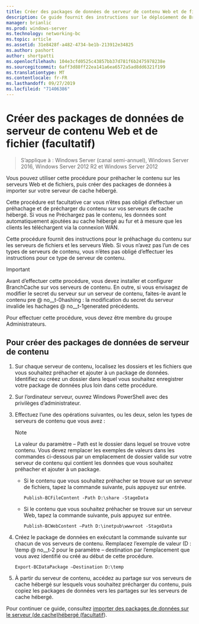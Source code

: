 ```yaml
---
title: Créer des packages de données de serveur de contenu Web et de fichier (facultatif)
description: Ce guide fournit des instructions sur le déploiement de BranchCache en mode de cache hébergé sur les ordinateurs exécutant Windows Server 2016 et Windows 10
manager: brianlic
ms.prod: windows-server
ms.technology: networking-bc
ms.topic: article
ms.assetid: 31e8428f-a482-4734-be1b-213912e34825
ms.author: pashort
author: shortpatti
ms.openlocfilehash: 104e3cfd0525c43857bb37d781f6b2475978238e
ms.sourcegitcommit: 6aff3d88ff22ea141a6ea6572a5ad8dd6321f199
ms.translationtype: MT
ms.contentlocale: fr-FR
ms.lasthandoff: 09/27/2019
ms.locfileid: "71406386"
---
```

# <a name="create-content-server-data-packages-for-web-and-file-content-optional"></a>Créer des packages de données de serveur de contenu Web et de fichier (facultatif)

>S’applique à : Windows Server (canal semi-annuel), Windows Server 2016, Windows Server 2012 R2 et Windows Server 2012

Vous pouvez utiliser cette procédure pour préhacher le contenu sur les serveurs Web et de fichiers, puis créer des packages de données à importer sur votre serveur de cache hébergé. 

Cette procédure est facultative car vous n’êtes pas obligé d’effectuer un préhachage et de précharger du contenu sur vos serveurs de cache hébergé. Si vous ne Préchargez pas le contenu, les données sont automatiquement ajoutées au cache hébergé au fur et à mesure que les clients les téléchargent via la connexion WAN.

Cette procédure fournit des instructions pour le préhachage du contenu sur les serveurs de fichiers et les serveurs Web. Si vous n’avez pas l’un de ces types de serveurs de contenu, vous n’êtes pas obligé d’effectuer les instructions pour ce type de serveur de contenu.

>[!IMPORTANT]
>Avant d’effectuer cette procédure, vous devez installer et configurer BranchCache sur vos serveurs de contenu. En outre, si vous envisagez de modifier le secret du serveur sur un serveur de contenu, faites-le avant le contenu pre @ no__t-0hashing : la modification du secret du serveur invalide les hachages @ no__t-1generated précédents.

Pour effectuer cette procédure, vous devez être membre du groupe Administrateurs.

## <a name="to-create-content-server-data-packages"></a>Pour créer des packages de données de serveur de contenu

1. Sur chaque serveur de contenu, localisez les dossiers et les fichiers que vous souhaitez préhacher et ajouter à un package de données. Identifiez ou créez un dossier dans lequel vous souhaitez enregistrer votre package de données plus loin dans cette procédure.

2. Sur l’ordinateur serveur, ouvrez Windows PowerShell avec des privilèges d’administrateur.

3. Effectuez l’une des opérations suivantes, ou les deux, selon les types de serveurs de contenu que vous avez :

    > [!NOTE]
    > La valeur du paramètre – Path est le dossier dans lequel se trouve votre contenu. Vous devez remplacer les exemples de valeurs dans les commandes ci-dessous par un emplacement de dossier valide sur votre serveur de contenu qui contient les données que vous souhaitez préhacher et ajouter à un package.
  
    - Si le contenu que vous souhaitez préhacher se trouve sur un serveur de fichiers, tapez la commande suivante, puis appuyez sur entrée.

        ```  
        Publish-BCFileContent -Path D:\share -StageData
        ```  

    -   Si le contenu que vous souhaitez préhacher se trouve sur un serveur Web, tapez la commande suivante, puis appuyez sur entrée.

        ```  
        Publish-BCWebContent –Path D:\inetpub\wwwroot -StageData
        ```  

4. Créez le package de données en exécutant la commande suivante sur chacun de vos serveurs de contenu. Remplacez l’exemple de valeur \(D : \\temp @ no__t-2 pour le paramètre – destination par l’emplacement que vous avez identifié ou créé au début de cette procédure.

    ```  
    Export-BCDataPackage –Destination D:\temp
    ```  

5. À partir du serveur de contenu, accédez au partage sur vos serveurs de cache hébergé sur lesquels vous souhaitez précharger du contenu, puis copiez les packages de données vers les partages sur les serveurs de cache hébergé.

Pour continuer ce guide, consultez [importer des packages de données sur le serveur &#40;de cache&#41;hébergé (facultatif](9-Bc-Import-Data.md)).

